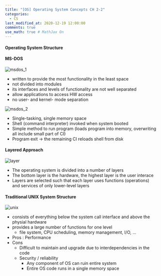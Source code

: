 ```yaml
---
title: "[OS] Operating System Concepts CH 2-2"
categories: 
  - CS
last_modified_at: 2020-12-19 12:00:00
comments: true
use_math: true # MathJax On
---
```


#### Operating System Structure <br>

#### MS-DOS
![msdos_1](https://user-images.githubusercontent.com/62474292/102724529-82c18800-4353-11eb-9ea6-4b32aa865d0c.JPG)
- written to provide the most functionality in the least space
- not divided into modules
- its interfaces and levels of functionality are not well separated
- allow applications to access HW access
- no user- and kernel- mode separation

![msdos_2](https://user-images.githubusercontent.com/62474292/102724528-8228f180-4353-11eb-836b-ed213a5f1772.JPG)
- Single-tasking, single memory space
- Shell (command interpreter) invoked when system booted
- Simple method to run program (loads program into memory, overwriting all include small part of CI)
- Program exit -> the remaining CI reloads shell from disk

#### Layered Approach
![layer](https://user-images.githubusercontent.com/62474292/102725468-4e9d9580-435a-11eb-86c9-6bdb7f953e41.JPG)
- The operating system is divided into a number of layers
- The bottom layer is the hardware, the highest layer is the user interace
- Layers are selected such that each layer uses functions (operations) and services of only lower-level layers

#### Traditional UNIX System Structure
![unix](https://user-images.githubusercontent.com/62474292/102725997-69720900-435e-11eb-962f-86a04ee20716.JPG)
- consists of everything below the system call interface and above the physial hardware
- provides a large number of functions for one level
  - file system, CPU scheduling, memory management, I/O, ...
- Pros : Performance
- Cons 
  - Difficult to maintain and upgrade due to interdependencies in the code
  - Security / reliability
    - Any component of OS can ruin entire system
    - Entire OS code runs in a single memory space








 
